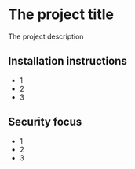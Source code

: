 # The project title
The project description

## Installation instructions
* 1
* 2
* 3

## Security focus
* 1
* 2
* 3
